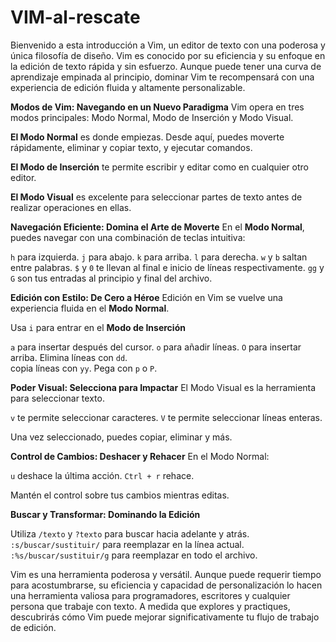 # VIM-al-rescate

Bienvenido a esta introducción a Vim, un editor de texto con una poderosa y única filosofía de diseño. Vim es conocido por su eficiencia y su enfoque en la edición de texto rápida y sin esfuerzo. Aunque puede tener una curva de aprendizaje empinada al principio, dominar Vim te recompensará con una experiencia de edición fluida y altamente personalizable.


**Modos de Vim: Navegando en un Nuevo Paradigma**
Vim opera en tres modos principales: Modo Normal, Modo de Inserción y Modo Visual. 

  **El Modo Normal** es donde empiezas. Desde aquí, puedes moverte rápidamente, eliminar y copiar texto, y ejecutar comandos.
  
  **El Modo de Inserción** te permite escribir y editar como en cualquier otro editor.
  
  **El Modo Visual** es excelente para seleccionar partes de texto antes de realizar operaciones en ellas.

**Navegación Eficiente: Domina el Arte de Moverte**
  En el **Modo Normal**, puedes navegar con una combinación de teclas intuitiva: 
  
  `h` para izquierda.
  `j` para abajo.
  `k` para arriba.
  `l` para derecha.
  `w` y `b` saltan entre palabras.
  `$` y `0` te llevan al final e inicio de líneas respectivamente.
  `gg` y `G` son tus entradas al principio y final del archivo.



**Edición con Estilo: De Cero a Héroe**
  Edición en Vim se vuelve una experiencia fluida en el **Modo Normal**.
  
  Usa `i` para entrar en el **Modo de Inserción**
  
  `a` para insertar después del cursor. 
  `o` para añadir líneas.
  `O` para insertar arriba. 
  Elimina líneas con `dd`.    
  copia líneas con `yy`. 
  Pega con `p` o `P`.



**Poder Visual: Selecciona para Impactar**
  El Modo Visual es la herramienta para seleccionar texto. 
  
  `v` te permite seleccionar caracteres.
  `V` te permite seleccionar líneas enteras.
  
  Una vez seleccionado, puedes copiar, eliminar y más.

**Control de Cambios: Deshacer y Rehacer**
  En el Modo Normal: 
  
  `u` deshace la última acción.
  `Ctrl + r` rehace.
  
  Mantén el control sobre tus cambios mientras editas.


**Buscar y Transformar: Dominando la Edición**

  Utiliza `/texto` y `?texto` para buscar hacia adelante y atrás. 
  `:s/buscar/sustituir/` para reemplazar en la línea actual.
  `:%s/buscar/sustituir/g` para reemplazar en todo el archivo.

Vim es una herramienta poderosa y versátil. Aunque puede requerir tiempo para acostumbrarse, su eficiencia y capacidad de personalización lo hacen una herramienta valiosa para programadores, escritores y cualquier persona que trabaje con texto. A medida que explores y practiques, descubrirás cómo Vim puede mejorar significativamente tu flujo de trabajo de edición.

